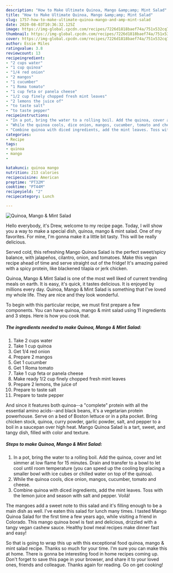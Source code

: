 ```yaml
---
description: "How to Make Ultimate Quinoa, Mango &amp;amp; Mint Salad"
title: "How to Make Ultimate Quinoa, Mango &amp;amp; Mint Salad"
slug: 1757-how-to-make-ultimate-quinoa-mango-and-amp-mint-salad
date: 2020-08-03T10:36:32.125Z
image: https://img-global.cpcdn.com/recipes/7226d1818baef74a/751x532cq70/quinoa-mango-mint-salad-recipe-main-photo.jpg
thumbnail: https://img-global.cpcdn.com/recipes/7226d1818baef74a/751x532cq70/quinoa-mango-mint-salad-recipe-main-photo.jpg
cover: https://img-global.cpcdn.com/recipes/7226d1818baef74a/751x532cq70/quinoa-mango-mint-salad-recipe-main-photo.jpg
author: Essie Miles
ratingvalue: 3.8
reviewcount: 13
recipeingredient:
- "2 cups water"
- "1 cup quinoa"
- "1/4 red onion"
- "2 mangos"
- "1 cucumber"
- "1 Roma tomato"
- "1 cup feta or panela cheese"
- "1/2 cup finely chopped fresh mint leaves"
- "2 lemons the juice of"
- "to taste salt"
- "to taste pepper"
recipeinstructions:
- "In a pot, bring the water to a rolling boil. Add the quinoa, cover and let simmer at low flame for 15 minutes. Drain and transfer to a bowl to let cool until room temperature (you can speed up the cooling by placing a smaller bowl with ice cubes or chilled water on top of the quinoa)."
- "While the quinoa cools, dice onion, mangos, cucumber, tomato and cheese."
- "Combine quinoa with diced ingredients, add the mint leaves. Toss with the lemon juice and season with salt and pepper. Voilá!"
categories:
- Recipe
tags:
- quinoa
- mango
- 

katakunci: quinoa mango  
nutrition: 213 calories
recipecuisine: American
preptime: "PT32M"
cooktime: "PT44M"
recipeyield: "2"
recipecategory: Lunch

---
```



![Quinoa, Mango &amp; Mint Salad](https://img-global.cpcdn.com/recipes/7226d1818baef74a/751x532cq70/quinoa-mango-mint-salad-recipe-main-photo.jpg)

Hello everybody, it's Drew, welcome to my recipe page. Today, I will show you a way to make a special dish, quinoa, mango &amp; mint salad. One of my favorites. For mine, I'm gonna make it a little bit tasty. This will be really delicious.

Served cold, this refreshing Mango Quinoa Salad is the perfect sweet/spicy balance, with jalapeños, cilantro, onion, and tomatoes. Make this vegan recipe ahead of time and serve straight out of the fridge! It&#39;s amazing paired with a spicy protein, like blackened tilapia or jerk chicken.

Quinoa, Mango &amp; Mint Salad is one of the most well liked of current trending meals on earth. It is easy, it's quick, it tastes delicious. It is enjoyed by millions every day. Quinoa, Mango &amp; Mint Salad is something that I've loved my whole life. They are nice and they look wonderful.


To begin with this particular recipe, we must first prepare a few components. You can have quinoa, mango &amp; mint salad using 11 ingredients and 3 steps. Here is how you cook that.

<!--inarticleads1-->

##### The ingredients needed to make Quinoa, Mango &amp; Mint Salad:

1. Take 2 cups water
1. Take 1 cup quinoa
1. Get 1/4 red onion
1. Prepare 2 mangos
1. Get 1 cucumber
1. Get 1 Roma tomato
1. Take 1 cup feta or panela cheese
1. Make ready 1/2 cup finely chopped fresh mint leaves
1. Prepare 2 lemons, the juice of
1. Prepare to taste salt
1. Prepare to taste pepper


And since it features both quinoa--a &#34;complete&#34; protein with all the essential amino acids--and black beans, it&#39;s a vegetarian protein powerhouse. Serve on a bed of Boston lettuce or in a pita pocket. Bring chicken stock, quinoa, curry powder, garlic powder, salt, and pepper to a boil in a saucepan over high heat. Mango Quinoa Salad is a tart, sweet, and tangy dish, filled with color and texture. 

<!--inarticleads2-->

##### Steps to make Quinoa, Mango &amp; Mint Salad:

1. In a pot, bring the water to a rolling boil. Add the quinoa, cover and let simmer at low flame for 15 minutes. Drain and transfer to a bowl to let cool until room temperature (you can speed up the cooling by placing a smaller bowl with ice cubes or chilled water on top of the quinoa).
1. While the quinoa cools, dice onion, mangos, cucumber, tomato and cheese.
1. Combine quinoa with diced ingredients, add the mint leaves. Toss with the lemon juice and season with salt and pepper. Voilá!


The mangoes add a sweet note to this salad and it&#39;s filling enough to be a main dish as well. I&#39;ve eaten this salad for lunch many times. I tasted Mango Quinoa Salad for the first time a few years ago, while visiting a friend in Colorado. This mango quinoa bowl is fast and delicious, drizzled with a tangy vegan cashew sauce. Healthy bowl meal recipes make dinner fast and easy! 

So that is going to wrap this up with this exceptional food quinoa, mango &amp; mint salad recipe. Thanks so much for your time. I'm sure you can make this at home. There is gonna be interesting food in home recipes coming up. Don't forget to save this page in your browser, and share it to your loved ones, friends and colleague. Thanks again for reading. Go on get cooking!
